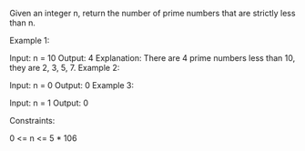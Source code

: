 Given an integer n, return the number of prime numbers that are strictly less than n.

Example 1:

Input: n = 10
Output: 4
Explanation: There are 4 prime numbers less than 10, they are 2, 3, 5, 7.
Example 2:

Input: n = 0
Output: 0
Example 3:

Input: n = 1
Output: 0

Constraints:

0 <= n <= 5 \* 106
